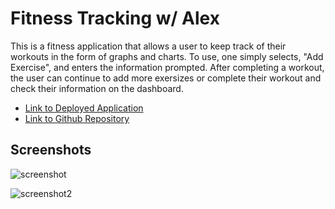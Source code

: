 # Fitness Tracking w/ Alex

This is a fitness application that allows a user to keep track of their workouts in the form of graphs and charts. To use, one simply selects, "Add Exercise", and enters the information prompted. After completing a workout, the user can continue to add more exersizes or complete their workout and check their information on the dashboard. 

- [Link to Deployed Application]()
- [Link to Github Repository](https://github.com/AlexWilsonNC/fitness-tracking-w-alex)

## Screenshots
![screenshot]()

![screenshot2]()